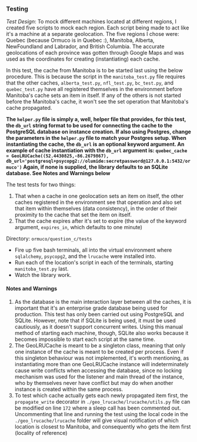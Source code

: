 
### Testing ###
*Test Design*: To mock different machines located at different regions, I created five scripts to mock each region. Each script being                    made to act like it's a machine at a separate geolocation. The five regions I chose were: Quebec (because Ormuco is in 
               Quebec :), Manitoba, Alberta, NewFoundland and Labrador, and British Columbia. The accurate geolocations of each province was gotten through Google Maps and was used as the coordinates for creating (instantiating) each cache.

In this test, the cache from Manitoba is to be started last using the below procedure. This is because the script in the `manitoba_test.py` file requires that the other caches, `alberta_test.py`, `nfl_test.py`, `bc_test.py`, and `quebec_test.py` have all registered themselves in the environment before Manitoba's cache sets an item in itself. If any of the others is not started before the Manitoba's cache, it won't see the set operation that Manitoba's cache propagated.

**The `helper.py` file is simply a, well, helper file that provides, for this test, the `db_url` string format to be used for connecting the cache to the PostgreSQL database on instance creation. If also using Postgres, change the parameters in the `helper.py` file to match your Postgres setup. When instantiating the cache, the `db_url` is an optional keyword argument. An example of cache instantiation with the `db_url` argument is:
`quebec_cache = GeoLRUCache((52.4430825,-86.2679867), db_url='postgresql+psycopg2://olumide:secretpassword@127.0.0.1:5432/ormuco')`
Again, if none is supplied, the library defaults to an SQLite database. See Notes and Warnings below**

The test tests for two things:
1. That when a cache in one geolocation sets an item on itself, the other caches registered in the environment see that operation and also set that item within themselves (data consistency), in the order of their proximity to the cache that set the item on itself.
2. That the cache expires after it's set to expire (the value of the keyword argument, `expires_in`, which defaults to one minute)

Directory: `ormuco/question_c/tests`

- Fire up five bash terminals, all into the virtual environment where `sqlalchemy`, `psycopg2`, and the `lrucache` were installed into. 
- Run each of the location's script in each of the terminals, starting `manitoba_test.py` last.
- Watch the library work.

#### Notes and Warnings ####
1. As the database is the main interaction layer between all the caches, it is important that it's an enterprise grade database being used for production. This test has only been carried out using PostgreSQL and SQLite. However, note that if SQLite is being used, it must be used cautiously, as it doesn't support concurrent writes. Using this manual method of starting each machine, though, SQLite also works because it becomes impossible to start each script at the same time.
2. The GeoLRUCache is meant to be a singleton class, meaning that only one instance of the cache is meant to be created per process. Even if this singleton behaviour was not implemented, it's worth mentioning, as instantiating more than one GeoLRUCache instance will indeterminately cause write conflicts when accessing the database, since no locking mechanism was used for the listener and main thread of the instance, who by themselves never have conflict but may do when another instance is created within the same process.
3. To test which cache actually gets each newly propagated item first, the `propagate_write` decorator in `./geo_lrucache/lrucache/utils.py` file can be modified on line `172` where a sleep call has been commented out. Uncommenting that line and running the test using the local code in the `./geo_lrucache/lrucache` folder will give visual notification of which location is closest to Manitoba, and consequently who gets the item first (locality of reference)
